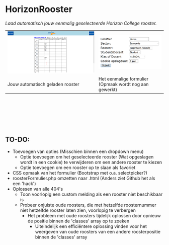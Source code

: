 # HorizonRooster
*Laad automatisch jouw eenmalig geselecteerde Horizon College rooster.*

<table>
  <tbody>
    <tr>
      <td>
        <img src="https://raw.githubusercontent.com/Rowan-Mulder/HorizonRooster/main/Github%20bestanden/Screenshots/Screenshot1.png" alt="Screenshot van het resultaat">
      </td>
      <td>
        <img src="https://raw.githubusercontent.com/Rowan-Mulder/HorizonRooster/main/Github%20bestanden/Screenshots/Screenshot2.png" alt="Screenshot van het formulier">
      </td>
    </tr>
    <tr>
      <td>
        Jouw automatisch geladen rooster
      </td>
      <td>
        Het eenmalige formulier (Opmaak wordt nog aan gewerkt)
      </td>
    </tr>
  </tbody>
</table>

<br><br><br>
---

## TO-DO:
- Toevoegen van opties (Misschien binnen een dropdown menu)
  - Optie toevoegen om het geselecteerde rooster (Wat opgeslagen wordt in een cookie) te verwijderen om een andere rooster te kiezen
  - Optie toevoegen om een rooster op te slaan als favoriet
- CSS opmaak van het formulier (Bootstrap met o.a. selectpicker?)
- roosterFormulier.php omzetten naar .html (Anders ziet Github het als een 'hack')
- Oplossen van alle 404's
  - Toon voorlopig een custom melding als een rooster niet beschikbaar is
  - Probeer onjuiste oude roosters, die met hetzelfde roosternummer niet hetzelfde rooster laten zien, voorlopig te verbergen
    - Het probleem met oude roosters tijdelijk oplossen door opnieuw de positie binnen de 'classes' array op te zoeken
      - Uiteindelijk een efficiëntere oplossing vinden voor het weergeven van oude roosters van een andere roosterpositie binnen de 'classes' array
